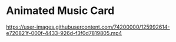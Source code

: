# Animated Music Card  



https://user-images.githubusercontent.com/74200000/125992614-e720821f-000f-4433-926d-f3f0d7819805.mp4


